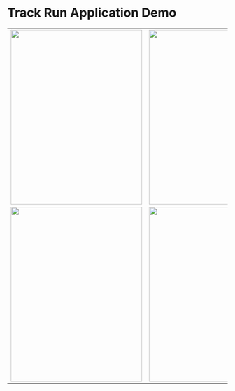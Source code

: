 # Track Run Application Demo
<table border="0">
  <tr>
    <td>
      <img src="https://user-images.githubusercontent.com/54014998/105456233-d1dc3f00-5caa-11eb-9e80-e41ccf9b7c63.png" width="300" height="400">
    </td>
    <td>
      <img src="https://user-images.githubusercontent.com/54014998/105456239-d3a60280-5caa-11eb-9d60-3c80ebd6284a.png" width="300" height="400">
    </td>
    <td>
       <img src="https://user-images.githubusercontent.com/54014998/105456262-db65a700-5caa-11eb-9416-73f474e5cc57.png" width="300" height="400">
    </td>
    <td>
    <img src="https://user-images.githubusercontent.com/54014998/105456244-d43e9900-5caa-11eb-9890-c74487e0bfe2.png" width="300" height="400">
  </td>
  </tr>
  
  <tr>
 <td>
  <img src="https://user-images.githubusercontent.com/54014998/105456250-d6a0f300-5caa-11eb-8d0f-a2d4b0bc5dfb.png" width="300" height="400">
  </td>
  <td>
  <img src="https://user-images.githubusercontent.com/54014998/105456253-d7398980-5caa-11eb-80bb-592cf5716f6f.png" width="300" height="400">
  </td>
  <td>
  <img src="https://user-images.githubusercontent.com/54014998/105456257-d99be380-5caa-11eb-8e97-d58da32f797e.png" width="300" height="400">
  </td>
  <td>
    <img src="https://user-images.githubusercontent.com/54014998/105456255-d7d22000-5caa-11eb-879e-776731015cf3.png" width="300" height="400">
  </td>
  </tr>
  
 <!-- 
-->
